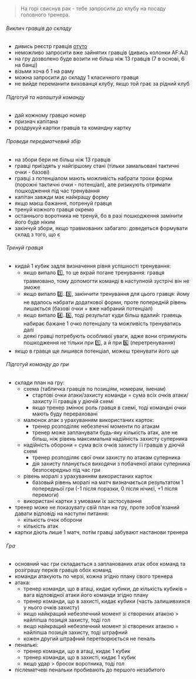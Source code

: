 > На горі свиснув рак - тебе запросили до клубу на посаду головного тренера.

###### Виклич гравців до складу
* дивись реєстр гравців [отуто](https://docs.google.com/spreadsheets/d/1jW637_G4hjuMGt9b3f44bjh0yl02jgMfh7wDB9-8AYo/edit#gid=0)
* неможливо запросити вже зайнятих гравців (дивись колонки AF:AJ)
* на гру дозволено буде возити не більш ніж 13 гравців (7 в основі, 6 на банці)
* візьми хоча б 1 на раму
* можна запросити до складу 1 класичного гравця
* не вийде переманити вихованця клубу, якщо той грає за рідний клуб

###### Підготуй та налаштуй команду
* дай кожному гравцю номер
* признач капітана
* роздрукуй картки гравців та командну картку

###### Проведи передматчевий збір
* на збори бери не більш ніж 13 гравців
* гравці приїздять у найгіршому стані (тільки замальовані тактичні очки - базові)
* гравці з потенціалом мають можливість набрати трохи форми (порожні тактичні очки - потенціал), але ризикують отримати пошкодження під час тренування
* капітан завжди має найкращу форму
* якщо маєш бажання, потренуй гравця
* тренуй кожного гравця окремо
* останнього воротника не тренуй, бо в разі пошкодження замінити його буде ніким
* закінчуй збори, якщо травмованих забагато: доведеться формувати склад з того, що є

###### Тренуй гравця
* кидай 1 кубик задля визначення рівня успішності тренування:
	* якщо випало :one:, то це вкрай погане тренування: гравця травмовано, тому допомогти команді в наступноій зустрічі він не зможе
	* якщо випало :two:..:three:, закінчити тренування для цього гравця: йому не вдалось набрати додаткової форми, проте попередній рівень лишається (базові очки + вже набраний потенціал)
	* якщо випало :four:..:six:, тоді результат куди більш вдалий: гравець набирає бажане 1 очко потенціалу та можливість тренуватись далі
	* деякі гравці потребують особливої уваги, адже вони отримують пошкодження не тільки при :one:, а й при :six: (перетренування)
* якщо в гравця ще лишився потенціал, можеш тренувати його ще

###### Підготуй команду до гри
* склади план на гру:
	* схема (табличка гравців по позиціям, номерам, іменам)
		* стартові очки атаки/захисту команди = сума всіх очків атаки/захисту її гравців у діючій схемі
		* якщо тренер змінює роль гравця в схемі, тоді командні очки мають буду перераховані
	* малюнок атак з урахуванням використаних карток:
		* тренер розподіляє небезпечні моменти по атакам
		* тренер може запланувати будь-яку кількість атак, але не більш, ніж рівень максимальна надійність захисту суперника
	* надійність оборони = сума всіх очків захисту її гравців у діючій схемі
		* тренер розподіляє свої очки захисту по атакам суперника
		* дія захисту планується виходячи з побаченої атаки суперника безпосередньо під час гри
	* рівень моралі з урахуванням використаних карток
		* базовый рівень моралі на матч визначається результатом 1 попередньої гри (-1 після поразки, 0 після нічиєї, +1 після перемоги)
	* використані картки з умовами їх застосування
* тренер може не показувату свій план на гру, проте зобов'язаний давати відповіді на наступні питання:
	* кількість очок оборони
	* кількість атак
* картки діють лише 1 матч, потім гравці забувают настанови тренера

###### Гра
* основний час гри складається з запланованих атак обох команд та розіграшу перків гравців обох команд
* команди атакують по черзі, кожна згідно плану свого тренера
* атака:
	* тренер команди, що в атаці, кидає кубики, де кількість кубиків = вага відповідної атаки його команди згідно плану
	* тренер команди, що в захисті, кидає кубики (часть залишивхихся у нього очків захисту)
	* якщо найкращий небезпечний момент зі створених атакою > найліпша позиція захисту, тоді гол
	* якщо найкращий небезпечний момент зі створених атакою = найліпша позиція захисту, тоді штрафний
	* кожен другий штрафний перетворюється не пеналь
* пеналькі:
	* тренер команди, що в атаці, кидає 1 кубик
	* тренер команди, що в захисті, кидає 1 кубик
	* якщо удар > бросок воротника, тоді гол
* післематчеві пенальки пробивають до першого незабитого
